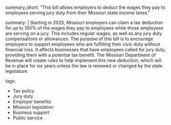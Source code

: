 summary_short: "This bill allows employers to deduct the wages they pay to employees serving jury duty from their Missouri state income taxes."

summary: |
  Starting in 2025, Missouri employers can claim a tax deduction for up to 100% of the wages they pay to employees while those employees are serving on a jury. This includes regular wages, as well as any jury duty compensations or allowances. The purpose of this bill is to encourage employers to support employees who are fulfilling their civic duty without financial loss. It affects businesses that have employees called for jury duty, providing them with a potential tax benefit. The Missouri Department of Revenue will create rules to help implement this new deduction, which will be in place for six years unless the law is renewed or changed by the state legislature.

tags:
  - Tax policy
  - Jury duty
  - Employer benefits
  - Missouri legislation
  - Business support
  - Public service
